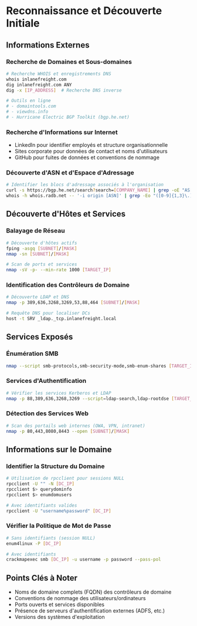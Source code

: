 # Reconnaissance et Découverte Initiale

## Informations Externes

### Recherche de Domaines et Sous-domaines

```bash
# Recherche WHOIS et enregistrements DNS
whois inlanefreight.com
dig inlanefreight.com ANY
dig -x [IP_ADDRESS]  # Recherche DNS inverse

# Outils en ligne
# - domaintools.com
# - viewdns.info
# - Hurricane Electric BGP Toolkit (bgp.he.net)
```

### Recherche d'Informations sur Internet

- LinkedIn pour identifier employés et structure organisationnelle
- Sites corporate pour données de contact et noms d'utilisateurs
- GitHub pour fuites de données et conventions de nommage

### Découverte d'ASN et d'Espace d'Adressage

```bash
# Identifier les blocs d'adressage associés à l'organisation
curl -s https://bgp.he.net/search?search=[COMPANY_NAME] | grep -oE "AS[0-9]+"
whois -h whois.radb.net -- '-i origin [ASN]' | grep -Eo "([0-9]{1,3}\.){3}[0-9]{1,3}/[0-9]{1,2}"
```

## Découverte d'Hôtes et Services

### Balayage de Réseau

```bash
# Découverte d'hôtes actifs
fping -asgq [SUBNET]/[MASK]
nmap -sn [SUBNET]/[MASK]

# Scan de ports et services
nmap -sV -p- --min-rate 1000 [TARGET_IP]
```

### Identification des Contrôleurs de Domaine

```bash
# Découverte LDAP et DNS
nmap -p 389,636,3268,3269,53,88,464 [SUBNET]/[MASK]

# Requête DNS pour localiser DCs
host -t SRV _ldap._tcp.inlanefreight.local
```
## Services Exposés
### Énumération SMB

```bash
nmap --script smb-protocols,smb-security-mode,smb-enum-shares [TARGET_IP]
```
### Services d'Authentification

```bash
# Vérifier les services Kerberos et LDAP
nmap -p 88,389,636,3268,3269 --script=ldap-search,ldap-rootdse [TARGET_IP]
```
### Détection des Services Web

```bash
# Scan des portails web internes (OWA, VPN, intranet)
nmap -p 80,443,8080,8443 --open [SUBNET]/[MASK]
```

## Informations sur le Domaine

### Identifier la Structure du Domaine

```bash
# Utilisation de rpcclient pour sessions NULL
rpcclient -U "" -N [DC_IP]
rpcclient $> querydominfo
rpcclient $> enumdomusers

# Avec identifiants valides
rpcclient -U "username%password" [DC_IP]
```
### Vérifier la Politique de Mot de Passe

```bash
# Sans identifiants (session NULL)
enum4linux -P [DC_IP]

# Avec identifiants
crackmapexec smb [DC_IP] -u username -p password --pass-pol
```
## Points Clés à Noter

- Noms de domaine complets (FQDN) des contrôleurs de domaine
- Conventions de nommage des utilisateurs/ordinateurs
- Ports ouverts et services disponibles 
- Présence de serveurs d'authentification externes (ADFS, etc.)
- Versions des systèmes d'exploitation